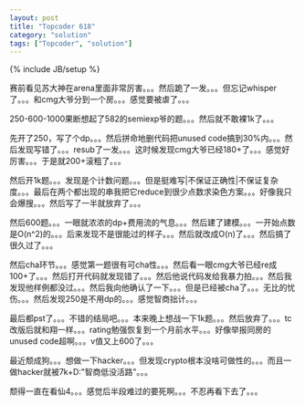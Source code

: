 ```yaml
---
layout: post
title: "Topcoder 618"
category: "solution"
tags: ["Topcoder", "solution"]
---
```

{% include JB/setup %}

赛前看见苏大神在arena里面非常厉害。。。然后跪了一发。。。但忘记whisper了。。。和cmg大爷分到一个房。。。感觉要被虐了。。。

250-600-1000果断想起了582的semiexp爷的题。。。然后就不敢裸1k了。。。

先开了250，写了个dp。。。然后拼命地删代码把unused code搞到30%内。。。然后发现写错了。。。resub了一发。。。这时候发现cmg大爷已经180+了。。。感觉好厉害。。。于是就200+滚粗了。。。

然后开1k题。。。发现是个计数问题。。。但是挺难写|不保证正确性|不保证复杂度。。。最后在两个都出现的串我把它reduce到很少点数求染色方案。。。好像我只会爆搜。。。然后写了一半就放弃了。。。

然后600题。。。一眼就浓浓的dp+费用流的气息。。。然后建了建模。。。一开始点数是O(n^2)的。。。后来发现不是很能过的样子。。。然后就改成O(n)了。。。然后搞了很久过了。。。

然后cha环节。。。感觉第一题很有可cha性。。。然后看一眼cmg大爷已经re成100+了。。。然后打开代码就发现错了。。。然后他说代码发给我暴力拍。。。然后我发现他样例都没过。。。然后我向他确认了一下。。。但是已经被cha了。。。无比的忧伤。。。然后发现250是不用dp的。。。感觉智商拙计。。。

最后都pst了。。。不错的结局吧。。。本来晚上想战一下1k题。。。然后放弃了。。。tc改版后就和翔一样。。。rating勉强恢复到一个月前水平。。。好像举报同房的unused code超啊。。。v值又上600了。。。

最近颓成狗。。。想做一下hacker。。。但发现crypto根本没啥可做性的。。。而且一做hacker就被7k+D:"智商低没活路"。。。

颓得一直在看仙4。。。感觉后半段难过的要死啊。。。不忍再看下去了。。。